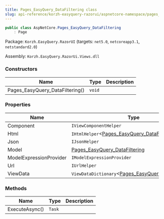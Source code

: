 ```yaml
---
title: Pages_EasyQuery_DataFiltering class
slug: api-reference/korzh-easyquery-razorui/aspnetcore-namespace/pages_easyquery_datafiltering-class
---
```



```csharp
public class AspNetCore.Pages_EasyQuery_DataFiltering
    : Page

```
Package: `Korzh.EasyQuery.RazorUI` (targets: `net5.0`, `netcoreapp3.1`, `netstandard2.0`)

Assembly: `Korzh.EasyQuery.RazorUi.Views.dll`

### Constructors

| Name | Type | Description | 
| --- | --- | --- | 
| Pages_EasyQuery_DataFiltering() | `void` |  | 


### Properties

| Name | Type | Description | 
| --- | --- | --- | 
| Component | `IViewComponentHelper` |  | 
| Html | `IHtmlHelper`&lt;[Pages_EasyQuery_DataFiltering](/api-reference/korzh-easyquery-razorui/aspnetcore-namespace/pages_easyquery_datafiltering-class)&gt; |  | 
| Json | `IJsonHelper` |  | 
| Model | [Pages_EasyQuery_DataFiltering](/api-reference/korzh-easyquery-razorui/aspnetcore-namespace/pages_easyquery_datafiltering-class) |  | 
| ModelExpressionProvider | `IModelExpressionProvider` |  | 
| Url | `IUrlHelper` |  | 
| ViewData | `ViewDataDictionary`&lt;[Pages_EasyQuery_DataFiltering](/api-reference/korzh-easyquery-razorui/aspnetcore-namespace/pages_easyquery_datafiltering-class)&gt; |  | 


### Methods

| Name | Type | Description | 
| --- | --- | --- | 
| ExecuteAsync() | `Task` |  |